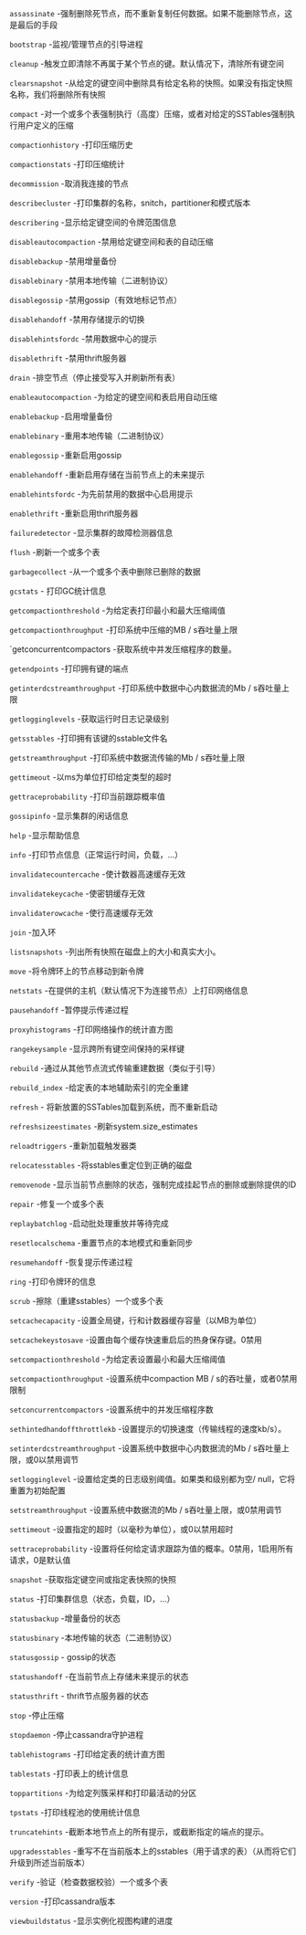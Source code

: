 `assassinate` -强制删除死节点，而不重新复制任何数据。如果不能删除节点，这是最后的手段

`bootstrap` -监视/管理节点的引导进程

`cleanup` -触发立即清除不再属于某个节点的键。默认情况下，清除所有键空间

`clearsnapshot` -从给定的键空间中删除具有给定名称的快照。如果没有指定快照名称，我们将删除所有快照

`compact` -对一个或多个表强制执行（高度）压缩，或者对给定的SSTables强制执行用户定义的压缩

`compactionhistory` -打印压缩历史

`compactionstats` -打印压缩统计

`decommission` -取消我连接的节点

`describecluster` -打印集群的名称，snitch，partitioner和模式版本

`describering` -显示给定键空间的令牌范围信息

`disableautocompaction` -禁用给定键空间和表的自动压缩

`disablebackup` -禁用增量备份

`disablebinary` -禁用本地传输（二进制协议）

`disablegossip` -禁用gossip（有效地标记节点）

`disablehandoff` -禁用存储提示的切换

`disablehintsfordc` -禁用数据中心的提示

`disablethrift` -禁用thrift服务器

`drain` -排空节点（停止接受写入并刷新所有表）

`enableautocompaction` -为给定的键空间和表启用自动压缩

`enablebackup` -启用增量备份

`enablebinary` -重用本地传输（二进制协议）

`enablegossip` -重新启用gossip

`enablehandoff` -重新启用存储在当前节点上的未来提示

`enablehintsfordc` -为先前禁用的数据中心启用提示

`enablethrift` -重新启用thrift服务器

`failuredetector` -显示集群的故障检测器信息

`flush` -刷新一个或多个表

`garbagecollect` -从一个或多个表中删除已删除的数据

`gcstats` - 打印GC统计信息

`getcompactionthreshold` -为给定表打印最小和最大压缩阈值

`getcompactionthroughput` -打印系统中压缩的MB / s吞吐量上限

`getconcurrentcompactors -获取系统中并发压缩程序的数量。

`getendpoints` -打印拥有键的端点

`getinterdcstreamthroughput` -打印系统中数据中心内数据流的Mb / s吞吐量上限

`getlogginglevels` -获取运行时日志记录级别

`getsstables` -打印拥有该键的sstable文件名

`getstreamthroughput` -打印系统中数据流传输的Mb / s吞吐量上限

`gettimeout` -以ms为单位打印给定类型的超时

`gettraceprobability` -打印当前跟踪概率值

`gossipinfo` -显示集群的闲话信息

`help` -显示帮助信息

`info` -打印节点信息（正常运行时间，负载，...）

`invalidatecountercache` -使计数器高速缓存无效

`invalidatekeycache` -使密钥缓存无效

`invalidaterowcache` -使行高速缓存无效

`join` -加入环

`listsnapshots` -列出所有快照在磁盘上的大小和真实大小。

`move` -将令牌环上的节点移动到新令牌

`netstats` -在提供的主机（默认情况下为连接节点）上打印网络信息

`pausehandoff` -暂停提示传递过程

`proxyhistograms` -打印网络操作的统计直方图

`rangekeysample` -显示跨所有键空间保持的采样键

`rebuild` -通过从其他节点流式传输重建数据（类似于引导）

`rebuild_index` -给定表的本地辅助索引的完全重建

`refresh` - 将新放置的SSTables加载到系统，而不重新启动

`refreshsizeestimates` -刷新system.size_estimates

`reloadtriggers` -重新加载触发器类

`relocatesstables` -将sstables重定位到正确的磁盘

`removenode` -显示当前节点删除的状态，强制完成挂起节点的删除或删除提供的ID


`repair` -修复一个或多个表

`replaybatchlog` -启动批处理重放并等待完成

`resetlocalschema` -重置节点的本地模式和重新同步

`resumehandoff` -恢复提示传递过程

`ring` -打印令牌环的信息

`scrub` -擦除（重建sstables）一个或多个表

`setcachecapacity` -设置全局键，行和计数器缓存容量（以MB为单位）

`setcachekeystosave` -设置由每个缓存快速重启后的热身保存键。0禁用

`setcompactionthreshold` -为给定表设置最小和最大压缩阈值

`setcompactionthroughput` -设置系统中compaction MB / s的吞吐量，或者0禁用限制

`setconcurrentcompactors` -设置系统中的并发压缩程序数

`sethintedhandoffthrottlekb` -设置提示的切换速度（传输线程的速度kb/s）。

`setinterdcstreamthroughput` -设置系统中数据中心内数据流的Mb / s吞吐量上限，或0以禁用调节

`setlogginglevel` -设置给定类的日志级别阈值。如果类和级别都为空/ null，它将重置为初始配置

`setstreamthroughput` -设置系统中数据流的Mb / s吞吐量上限，或0禁用调节

`settimeout` -设置指定的超时（以毫秒为单位），或0以禁用超时

`settraceprobability` -设置将任何给定请求跟踪为值的概率。0禁用，1启用所有请求，0是默认值

`snapshot` -获取指定键空间或指定表快照的快照

`status` -打印集群信息（状态，负载，ID，...）

`statusbackup` -增量备份的状态

`statusbinary` -本地传输的状态（二进制协议）

`statusgossip` - gossip的状态

`statushandoff` -在当前节点上存储未来提示的状态

`statusthrift` - thrift节点服务器的状态

`stop` -停止压缩

`stopdaemon` -停止cassandra守护进程

`tablehistograms` -打印给定表的统计直方图

`tablestats` -打印表上的统计信息

`toppartitions` -为给定列簇采样和打印最活动的分区

`tpstats` -打印线程池的使用统计信息

`truncatehints` -截断本地节点上的所有提示，或截断指定的端点的提示。

`upgradesstables` -重写不在当前版本上的sstables（用于请求的表）（从而将它们升级到所述当前版本）

`verify` -验证（检查数据校验）一个或多个表

`version` -打印cassandra版本

`viewbuildstatus` -显示实例化视图构建的进度